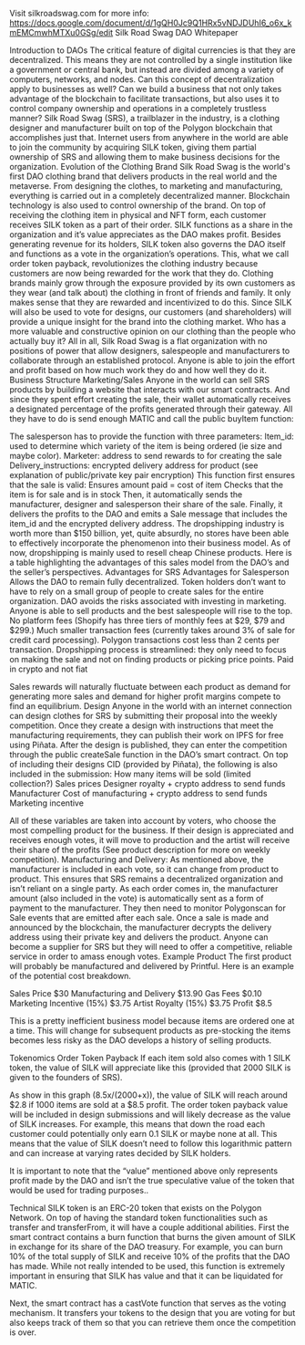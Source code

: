 Visit silkroadswag.com for more info: https://docs.google.com/document/d/1gQH0Jc9Q1HRx5vNDJDUhI6_o6x_kmEMCmwhMTXu0GSg/edit
Silk Road Swag DAO Whitepaper


Introduction to DAOs
The critical feature of digital currencies is that they are decentralized. This means they are not controlled by a single institution like a government or central bank, but instead are divided among a variety of computers, networks, and nodes. Can this concept of decentralization apply to businesses as well? Can we build a business that not only takes advantage of the blockchain to facilitate transactions, but also uses it to control company ownership and operations in a completely trustless manner? Silk Road Swag (SRS), a trailblazer in the industry, is a clothing designer and manufacturer built on top of the Polygon blockchain that accomplishes just that. Internet users from anywhere in the world are able to join the community by acquiring SILK token, giving them partial ownership of SRS and allowing them to make business decisions for the organization. 
Evolution of the Clothing Brand
Silk Road Swag is the world's first DAO clothing brand that delivers products in the real world and the metaverse. From designing the clothes, to marketing and manufacturing, everything is carried out in a completely decentralized manner. Blockchain technology is also used to control ownership of the brand. On top of receiving the clothing item in physical and NFT form, each customer receives SILK token as a part of their order. SILK functions as a share in the organization and it’s value appreciates as the DAO makes profit. Besides generating revenue for its holders, SILK token also governs the DAO itself and functions as a vote in the organization’s operations. This, what we call order token payback, revolutionizes the clothing industry because customers are now being rewarded for the work that they do. Clothing brands mainly grow through the exposure provided by its own customers as they wear (and talk about) the clothing in front of friends and family. It only makes sense that they are rewarded and incentivized to do this. Since SILK will also be used to vote for designs, our customers (and shareholders) will provide a unique insight for the brand into the clothing market. Who has a more valuable and constructive opinion on our clothing than the people who actually buy it? All in all, Silk Road Swag is a flat organization with no positions of power that allow designers, salespeople and manufacturers to collaborate through an established protocol. Anyone is able to join the effort and profit based on how much work they do and how well they do it.
Business Structure
Marketing/Sales
Anyone in the world can sell SRS products by building a website that interacts with our smart contracts. And since they spent effort creating the sale, their wallet automatically receives a designated percentage of the profits generated through their gateway. All they have to do is send enough MATIC and call the public buyItem function:

The salesperson has to provide the function with three parameters:
Item_id: used to determine which variety of the item is being ordered (ie size and maybe color). 
Marketer: address to send rewards to for creating the sale
Delivery_instructions: encrypted delivery address for product (see explanation of public/private key pair encryption)
This function first ensures that the sale is valid:
Ensures amount paid = cost of item
Checks that the item is for sale and is in stock
Then, it automatically sends the manufacturer, designer and salesperson their share of the sale. Finally, it delivers the profits to the DAO and emits a Sale message that includes the item_id and the encrypted delivery address.
The dropshipping industry is worth more than $150 billion, yet, quite absurdly, no stores have been able to effectively incorporate the phenomenon into their business model. As of now, dropshipping is mainly used to resell cheap Chinese products. Here is a table highlighting the advantages of this sales model from the DAO’s and the seller’s perspectives.
Advantages for SRS
Advantages for Salesperson
Allows the DAO to remain fully decentralized. Token holders don’t want to have to rely on a small group of people to create sales for the entire organization.
DAO avoids the risks associated with investing in marketing.
Anyone is able to sell products and the best salespeople will rise to the top.
No platform fees (Shopify has three tiers of monthly fees at $29, $79 and $299.)
Much smaller transaction fees (currently takes around 3% of sale for credit card processing). Polygon transactions cost less than 2 cents per transaction.
Dropshipping process is streamlined: they only need to focus on making the sale and not on finding products or picking price points.
Paid in crypto and not fiat


Sales rewards will naturally fluctuate between each product as demand for generating more sales and demand for higher profit margins compete to find an equilibrium.
Design
Anyone in the world with an internet connection can design clothes for SRS by submitting their proposal into the weekly competition. Once they create a design with instructions that meet the manufacturing requirements, they can publish their work on IPFS for free using Piñata. After the design is published, they can enter the competition through the public createSale function in the DAO’s smart contract. On top of including their designs CID (provided by Piñata), the following is also included in the submission:
How many items will be sold (limited collection?)
Sales prices
Designer royalty + crypto address to send funds
Manufacturer
Cost of manufacturing + crypto address to send funds
Marketing incentive

All of these variables are taken into account by voters, who choose the most compelling product for the business. If their design is appreciated and receives enough votes, it will move to production and the artist will receive their share of the profits (See product description for more on weekly competition).
Manufacturing and Delivery:
As mentioned above, the manufacturer is included in each vote, so it can change from product to product. This ensures that SRS remains a decentralized organization and isn’t reliant on a single party. As each order comes in, the manufacturer amount (also included in the vote) is automatically sent as a form of payment to the manufacturer. They then need to monitor Polygonscan for Sale events that are emitted after each sale. Once a sale is made and announced by the blockchain, the manufacturer decrypts the delivery address using their private key and delivers the product. Anyone can become a supplier for SRS but they will need to offer a competitive, reliable service in order to amass enough votes.
Example Product
The first product will probably be manufactured and delivered by Printful. Here is an example of the potential cost breakdown.

Sales Price
$30
Manufacturing and Delivery
$13.90
Gas Fees
$0.10
Marketing Incentive (15%)
$3.75
Artist Royalty (15%)
$3.75
Profit
$8.5


This is a pretty inefficient business model because items are ordered one at a time. This will change for subsequent products as pre-stocking the items becomes less risky as the DAO develops a history of selling products.

Tokenomics
Order Token Payback
If each item sold also comes with 1 SILK token, the value of SILK will appreciate like this (provided that 2000 SILK is given to the founders of SRS).

As show in this graph (8.5x/(2000+x)), the value of SILK will reach around $2.8 if 1000 items are sold at a $8.5 profit. The order token payback value will be included in design submissions and will likely decrease as the value of SILK increases. For example, this means that down the road each customer could potentially only earn 0.1 SILK or maybe none at all. This means that the value of SILK doesn’t need to follow this logarithmic pattern and can increase at varying rates decided by SILK holders.

It is important to note that the “value” mentioned above only represents profit made by the DAO and isn’t the true speculative value of the token that would be used for trading purposes..

Technical
SILK token is an ERC-20 token that exists on the Polygon Network. On top of having the standard token functionalities such as transfer and transferFrom, it will have a couple additional abilities. First the smart contract contains a burn function that burns the given amount of SILK in exchange for its share of the DAO treasury. For example, you can burn 10% of the total supply of SILK and receive 10% of the profits that the DAO has made. While not really intended to be used, this function is extremely important in ensuring that SILK has value and that it can be liquidated for MATIC. 


Next, the smart contract has a castVote function that serves as the voting mechanism. It transfers your tokens to the design that you are voting for but also keeps track of them so that you can retrieve them once the competition is over.



